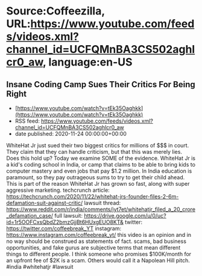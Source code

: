 # Source:Coffeezilla, URL:https://www.youtube.com/feeds/videos.xml?channel_id=UCFQMnBA3CS502aghlcr0_aw, language:en-US

## Insane Coding Camp Sues Their Critics For Being Right
 - [https://www.youtube.com/watch?v=tEk35Oaghkk](https://www.youtube.com/watch?v=tEk35Oaghkk)
 - RSS feed: https://www.youtube.com/feeds/videos.xml?channel_id=UCFQMnBA3CS502aghlcr0_aw
 - date published: 2020-11-24 00:00:00+00:00

WhiteHat Jr just sued their two biggest critics for millions of $$$ in court. They claim that they can handle criticism, but that this was merely lies. Does this hold up? Today we examine SOME of the evidence. 
WhiteHat Jr is a kid's coding school in India, or camp that claims to be able to bring kids to computer mastery and even jobs that pay $1.2 million. In India education is paramount, so they pay outrageous sums to try to get their child ahead. This is part of the reason WhiteHat Jr has grown so fast, along with super aggressive marketing. 
techcrunch article: 
https://techcrunch.com/2020/11/22/whitehat-jrs-founder-files-2-6m-defamation-suit-against-critic/
lawsuit thread: 
https://www.reddit.com/r/india/comments/jyt7et/whitehatjr_filed_a_20_crore_defamation_case/
full lawsuit:
https://drive.google.com/u/0/uc?id=1r5OOFCxsQbdZ2bmzGjjBt6HUxgEUO8KT&
twitter: https://twitter.com/coffeebreak_YT
instagram: https://www.instagram.com/coffeebreak_yt/
this video is an opinion and in no way should be construed as statements of fact. scams, bad business opportunities, and fake gurus are subjective terms that mean different things to different people. I think someone who promises $100K/month for an upfront fee of $2K is a scam. Others would call it a Napolean Hill pitch.
#india #whitehatjr #lawsuit

